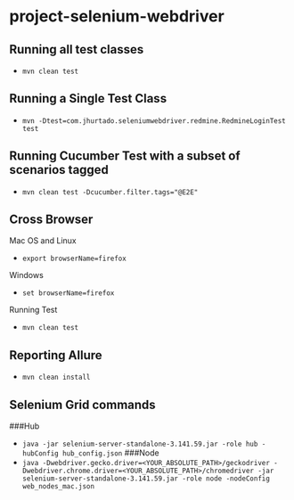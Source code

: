 # project-selenium-webdriver

## Running  all test classes
* ```mvn clean test```

## Running a Single Test Class
* ```mvn -Dtest=com.jhurtado.seleniumwebdriver.redmine.RedmineLoginTest test```

## Running Cucumber Test with a subset of scenarios tagged
* ```mvn clean test -Dcucumber.filter.tags="@E2E"```
    
## Cross Browser
Mac OS and Linux
 * ```export browserName=firefox```

Windows
 * ```set browserName=firefox```
 
Running Test
 * ```mvn clean test```
 
## Reporting Allure
* ```mvn clean install```

## Selenium Grid commands

###Hub
* ```java -jar selenium-server-standalone-3.141.59.jar -role hub -hubConfig hub_config.json```
###Node
* ```java -Dwebdriver.gecko.driver=<YOUR_ABSOLUTE_PATH>/geckodriver -Dwebdriver.chrome.driver=<YOUR_ABSOLUTE_PATH>/chromedriver -jar selenium-server-standalone-3.141.59.jar -role node -nodeConfig web_nodes_mac.json```